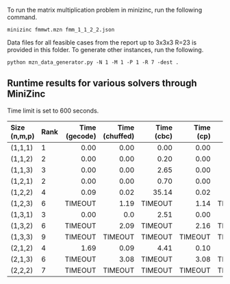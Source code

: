 To run the matrix multiplication problem in minizinc, run the following command.

```
minizinc fmmwt.mzn fmm_1_1_2_2.json
```

Data files for all feasible cases from the report up to 3x3x3 R=23 is provided in this folder. To generate other instances, run the following.

```
python mzn_data_generator.py -N 1 -M 1 -P 1 -R 7 -dest .
``` 
## Runtime results for various solvers through MiniZinc
Time limit is set to 600 seconds.

Size (n,m,p) | Rank | Time (gecode) | Time (chuffed) | Time (cbc) | Time (cp) | Time (mip)
:--- | :--- | ---: | ---: | ---: | ---: | ---: 
(1,1,1) | 1 | 0.00 | 0.00 | 0.00 | 0.00 | 0.01
(1,1,2) | 2 | 0.00 | 0.00 | 0.20 | 0.00 | 0.22
(1,1,3) | 3 | 0.00 | 0.00 | 2.65 | 0.00 | 2.63
(1,2,1) | 2 | 0.00 | 0.00 | 0.70 | 0.00 | 0.73
(1,2,2) | 4 | 0.09 | 0.02 | 35.14 | 0.02 | 35.33
(1,2,3) | 6 | TIMEOUT | 1.19 | TIMEOUT | 1.14 | TIMEOUT
(1,3,1) | 3 | 0.00 | 0.0 | 2.51 | 0.00 | 2.50
(1,3,2) | 6 | TIMEOUT | 2.09 | TIMEOUT | 2.16 | TIMEOUT
(1,3,3) | 9 | TIMEOUT | TIMEOUT | TIMEOUT | TIMEOUT | TIMEOUT
(2,1,2) | 4 | 1.69 | 0.09 | 4.41 | 0.10 | 4.38
(2,1,3) | 6 | TIMEOUT | 3.08 | TIMEOUT | 3.08 | TIMEOUT
(2,2,2) | 7 | TIMEOUT | TIMEOUT | TIMEOUT | TIMEOUT | TIMEOUT

